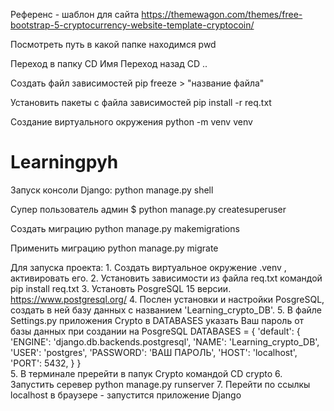 Референс - шаблон для сайта
https://themewagon.com/themes/free-bootstrap-5-cryptocurrency-website-template-cryptocoin/

Посмотреть путь в какой папке находимся
pwd

Переход в папку 
CD Имя  Переход назад CD ..

Создать файл зависимостей
pip freeze > "название файла"

Установить пакеты с файла зависимостей
pip install -r req.txt


Создание виртуального окружения
python -m venv venv

# Learningpyh
Запуск консоли Django:
    python manage.py shell

Супер пользователь админ
    $ python manage.py createsuperuser

Создать миграцию
    python manage.py makemigrations

Применить миграцию
    python manage.py migrate

Для запуска проекта:
    1. Создать виртуальное окружение .venv , активировать его.
    2. Установить зависимости из файла req.txt командой pip install req.txt
    3. Установть PosgreSQL 15 версии. https://www.postgresql.org/
    4. Послен установки и настройки PosgreSQL, создать в ней базу данных с названием 'Learning_crypto_DB'.
    5. В файле Settings.py приложения Crypto в DATABASES указать Ваш пароль от базы данных при создании на PosgreSQL
    DATABASES = {
    'default': {
        'ENGINE': 'django.db.backends.postgresql',
        'NAME': 'Learning_crypto_DB',
        'USER': 'postgres',
        'PASSWORD': 'ВАШ ПАРОЛЬ',
        'HOST': 'localhost',
        'PORT': 5432,
        }
    }   
    5. В терминале пререйти в папук Crypto командой CD crypto
    6. Запустить серевер python manage.py runserver
    7. Перейти по ссылкы localhost в браузере - запустится приложение Django
